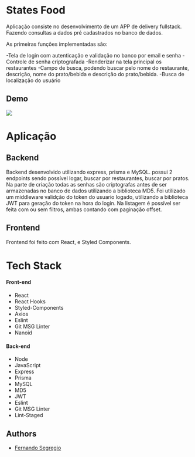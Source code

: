 # States Food

Aplicação consiste no desenvolvimento de um APP de delivery fullstack. Fazendo consultas a dados pré cadastrados no banco de dados.

As primeiras funções implementadas são:

-Tela de login com autenticação e validação no banco por email e senha 
-Controle de senha criptografada
-Renderizar na tela principal os restaurantes
-Campo de busca, podendo buscar pelo nome do restaurante, descrição, nome do prato/bebida e descrição do prato/bebida.
-Busca de localização do usuário

## Demo

![](./states_food.gif)

# Aplicação



## Backend

Backend desenvolvido utilizando express, prisma e MySQL. possui 2 endpoints sendo possível logar, buscar por restaurantes, buscar por pratos.
Na parte de criação todas as senhas são criptografas antes de ser armazenadas no banco de dados utilizando a biblioteca MD5.
Foi utilizado um middleware validção do token do usuario logado, utilizando a biblioteca JWT para geração do token na hora do login.
Na listagem é possível ser feita com ou sem filtros, ambas contando com paginação offset.

## Frontend

Frontend foi feito com React, e Styled Components.

<!-- # Executando

## Rodar Localmente

Para rodar a aplicação você deve rodar localmente com node.

<details>

<summary><b>Node</b></summary>

## Pré-Requisitos

Para rodar a aplicação é necessário ter instalado o [Node](https://nodejs.org/en/) e um banco de dados funcionando [MySQL](https://www.mysql.com/)

## Rodando no Node

O Projeto conta com um repositório monorepo utilizando yarn workspaces, e turborepo, para ligar o projeto só precisamos fazer o build e depois o start. veja abaixo:

Clone o projeto

```bash
  git clone git@github.com:FernandoSegregio/states-food.git
```

Navegue até o diretório do projeto

```bash
  cd grao
```

Instando as dependências

```bash
  npm install
```

Precisamos dar o build no turborepo. fazendo isso o build é aplicado tanto pro backend como pro frontend

```bash
  yarn build
```

Agora para rodar o projeto no modo de produção já integrado e funcionando.

```bash
  yarn start
```

## Pronto agora o projeto já está rodando.

```bash
  Frontend: http://localhost:3000
  Backend: http://localhost:3001
```


</details> -->

# Tech Stack

#### Front-end
- React
- React Hooks
- Styled-Components
- Axios
- Eslint
- Git MSG Linter
- Nanoid

#### Back-end

- Node
- JavaScript
- Express
- Prisma
- MySQL
- MD5
- JWT
- Eslint
- Git MSG Linter
- Lint-Staged

## Authors

- [Fernando Segregio](https://github.com/FernandoSegregio)
